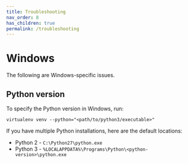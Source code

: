 ```yaml
---
title: Troubleshooting
nav_order: 8
has_children: true
permalink: /troubleshooting
---
```


# Windows

The following are Windows-specific issues.

## Python version

To specify the Python version in Windows, run:

```
virtualenv venv --python="<path/to/python3/executable>"
```

If you have multiple Python installations, here are the default locations:

* Python 2 - `C:\Python27\python.exe`
* Python 3 - `%LOCALAPPDATA%\Programs\Python\<python-version>\python.exe`

